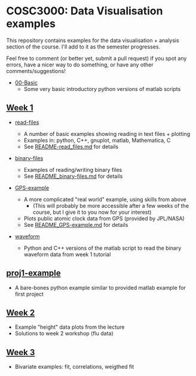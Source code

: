 # COSC3000: Data Visualisation examples

This repository contains examples for the data visualisation + analysis section of the course.
I'll add to it as the semester progresses.

Feel free to comment (or better yet, submit a pull request) if you spot any errors, have a nicer way to do something, or have any other comments/suggestions!

* [00-Basic](./00-Basic/)
  * Some very basic introductory python versions of matlab scripts

## [Week 1](./01-week1)

* [read-files](./01-week1/read-files/)
  * A number of basic examples showing reading in text files + plotting
  * Examples in: python, C++, gnuplot, matlab, Mathematica, C
  * See [README-read_files.md](./01-week1/read-files/README-read_files.md) for details

* [binary-files](./01-week1/binary-files/)
  * Examples of reading/writing binary files
  * See [README_binary-files.md](./01-week1/binary-files/README_binary-files.md) for details

* [GPS-example](./01-week1/GPS-example/)
  * A more complicated "real world" example, using skills from above
    * (This will probably be more accessible after a few weeks of the course, but I give it to you now for your interest)
  * Plots public atomic clock data from GPS (provided by JPL/NASA)
  * See [README_GPS-example.md](./01-week1/GPS-example/README_GPS-example.md) for details

* [waveform](./01-week1/waveform)
  * Python and C++ versions of the matlab script to read the binary waveform data from week 1 tutorial

## [proj1-example](./01-proj1-example)

* A bare-bones python example similar to provided matlab example for first project

## [Week 2](./02-week2)

* Example "height" data plots from the lecture
* Solutions to week 2 workshop (flu data)

## [Week 3](./03-week3)

* Bivariate examples: fit, correlations, weigthed fit
